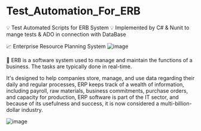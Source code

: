 # Test_Automation_For_ERB
 💡 Test Automated Scripts for ERB System 💡
 Implemented by C# & Nunit to mange tests & ADO in connection with DataBase
 

📈 Enterprise Resource Planning System
 ![image](https://user-images.githubusercontent.com/55799355/225652713-e1d6123e-9415-492a-ac83-e1c8dbec0e6c.png)

🔖 ERB is a software system used to manage and maintain the functions of a business. The tasks are typically done in real-time.
 
It's designed to help companies store, manage, and use data regarding their daily and regular processes,
ERP keeps track of a wealth of information, including payroll, raw materials, business commitments, purchase orders, and capacity for production,
ERP software is part of the IT sector, and because of its usefulness and success, it is now considered a multi-billion-dollar industry.

![image](https://user-images.githubusercontent.com/55799355/225656382-51cd4533-56d9-49e8-8395-255647780930.png)
